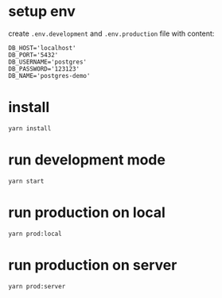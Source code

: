 # setup env
create ```.env.development``` and ```.env.production``` file with content:

```
DB_HOST='localhost'
DB_PORT='5432'
DB_USERNAME='postgres'
DB_PASSWORD='123123'
DB_NAME='postgres-demo'
```


# install
```yarn install```

# run development mode
```yarn start```

# run production on local
```yarn prod:local```

# run production on server
```yarn prod:server```
